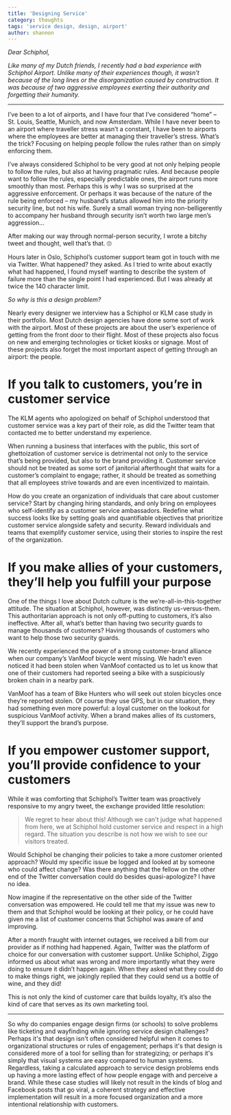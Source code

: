 ```yaml
---
title: 'Designing Service'
category: thoughts
tags: 'service design, design, airport'
author: shannon
---
```


_Dear Schiphol,_

_Like many of my Dutch friends, I recently had a bad experience with Schiphol Airport. Unlike many of their experiences though, it wasn’t because of the long lines or the disorganization caused by construction. It was because of two aggressive employees exerting their authority and forgetting their humanity._

---

I’ve been to a lot of airports, and I have four that I’ve considered “home” – St. Louis, Seattle, Munich, and now Amsterdam. While I have never been to an airport where traveller stress wasn’t a constant, I have been to airports where the employees are better at managing their traveller’s stress. What’s the trick? Focusing on helping people follow the rules rather than on simply enforcing them.

I’ve always considered Schiphol to be very good at not only helping people to follow the rules, but also at having pragmatic rules. And because people want to follow the rules, especially predictable ones, the airport runs more smoothly than most. Perhaps this is why I was so surprised at the aggressive enforcement. Or perhaps it was because of the nature of the rule being enforced – my husband’s status allowed him into the priority security line, but not his wife. Surely a small woman trying non-belligerently to accompany her husband through security isn’t worth two large men’s aggression…

After making our way through normal-person security, I wrote a bitchy tweet and thought, well that’s that. 🙄

Hours later in Oslo, Schiphol’s customer support team got in touch with me via Twitter. What happened? they asked. As I tried to write about exactly what had happened, I found myself wanting to describe the system of failure more than the single point I had experienced. But I was already at twice the 140 character limit.

_So why is this a design problem?_

Nearly every designer we interview has a Schiphol or KLM case study in their portfolio. Most Dutch design agencies have done some sort of work with the airport. Most of these projects are about the user’s experience of getting from the front door to their flight. Most of these projects also focus on new and emerging technologies or ticket kiosks or signage. Most of these projects also forget the most important aspect of getting through an airport: the people.

# If you talk to customers, you’re in customer service

The KLM agents who apologized on behalf of Schiphol understood that customer service was a key part of their role, as did the Twitter team that contacted me to better understand my experience.

When running a business that interfaces with the public, this sort of ghettoization of customer service is detrimental not only to the service that’s being provided, but also to the brand providing it. Customer service should not be treated as some sort of janitorial afterthought that waits for a customer’s complaint to engage; rather, it should be treated as something that all employees strive towards and are even incentivized to maintain.

How do you create an organization of individuals that care about customer service? Start by changing hiring standards, and only bring on employees who self-identify as a customer service ambassadors. Redefine what success looks like by setting goals and quantifiable objectives that prioritize customer service alongside safety and security. Reward individuals and teams that exemplify customer service, using their stories to inspire the rest of the organization.

# If you make allies of your customers, they’ll help you fulfill your purpose

One of the things I love about Dutch culture is the we’re-all-in-this-together attitude. The situation at Schiphol, however, was distinctly us-versus-them. This authoritarian approach is not only off-putting to customers, it’s also ineffective. After all, what’s better than having two security guards to manage thousands of customers? Having thousands of customers who want to help those two security guards.

We recently experienced the power of a strong customer-brand alliance when our company’s VanMoof bicycle went missing. We hadn’t even noticed it had been stolen when VanMoof contacted us to let us know that one of their customers had reported seeing a bike with a suspiciously broken chain in a nearby park.

VanMoof has a team of Bike Hunters who will seek out stolen bicycles once they’re reported stolen. Of course they use GPS, but in our situation, they had something even more powerful: a loyal customer on the lookout for suspicious VanMoof activity. When a brand makes allies of its customers, they’ll support the brand’s purpose.

# If you empower customer support, you’ll provide confidence to your customers

While it was comforting that Schiphol’s Twitter team was proactively responsive to my angry tweet, the exchange provided little resolution:

> We regret to hear about this! Although we can't judge what happened from here, we at Schiphol hold customer service and respect in a high regard. The situation you describe is not how we wish to see our visitors treated.

Would Schiphol be changing their policies to take a more customer oriented approach? Would my specific issue be logged and looked at by someone who could affect change? Was there anything that the fellow on the other end of the Twitter conversation could do besides quasi-apologize? I have no idea.

Now imagine if the representative on the other side of the Twitter conversation was empowered. He could tell me that my issue was new to them and that Schiphol would be looking at their policy, or he could have given me a list of customer concerns that Schiphol was aware of and improving.

After a month fraught with internet outages, we received a bill from our provider as if nothing had happened. Again, Twitter was the platform of choice for our conversation with customer support. Unlike Schiphol, Ziggo informed us about what was wrong and more importantly what they were doing to ensure it didn’t happen again. When they asked what they could do to make things right, we jokingly replied that they could send us a bottle of wine, and they did!

This is not only the kind of customer care that builds loyalty, it’s also the kind of care that serves as its own marketing tool.

---

So why do companies engage design firms (or schools) to solve problems like ticketing and wayfinding while ignoring service design challenges? Perhaps it's that design isn't often considered helpful when it comes to organizational structures or rules of engagement; perhaps it's that design is considered more of a tool for selling than for strategizing; or perhaps it's simply that visual systems are easy compared to human systems. Regardless, taking a calculated approach to service design problems ends up having a more lasting effect of how people engage with and perceive a brand. While these case studies will likely not result in the kinds of blog and Facebook posts that go viral, a coherent strategy and effective implementation will result in a more focused organization and a more intentional relationship with customers.
